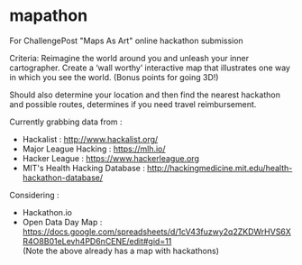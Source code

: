 # mapathon
For ChallengePost "Maps As Art" online hackathon submission


Criteria: Reimagine the world around you and unleash your inner cartographer. Create a ‘wall worthy’ interactive map that illustrates one way in which you see the world. (Bonus points for going 3D!)


Should also determine your location and then find the nearest hackathon and possible routes, determines if you need travel reimbursement.


Currently grabbing data from :

  - Hackalist : http://www.hackalist.org/
  - Major League Hacking : https://mlh.io/
  - Hacker League : https://www.hackerleague.org
  - MIT's Health Hacking Database : http://hackingmedicine.mit.edu/health-hackathon-database/

Considering :

  - Hackathon.io
  - Open Data Day Map : https://docs.google.com/spreadsheets/d/1cV43fuzwy2q2ZKDWrHVS6XR4O8B01eLevh4PD6nCENE/edit#gid=11
  <br>  (Note the above already has a map with hackathons)
